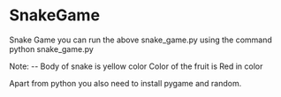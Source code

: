 # SnakeGame
Snake Game
you can run the above snake_game.py 
using the command
python snake_game.py 

Note: --
Body of snake is yellow color
Color of the fruit is Red in color

Apart from python 
you also need to install
pygame and random.

